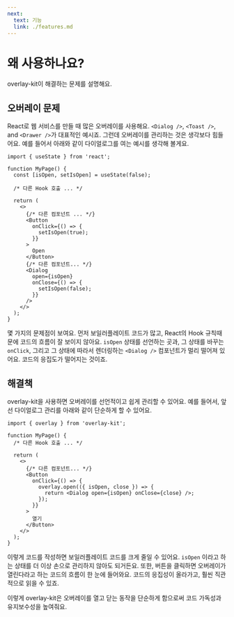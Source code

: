 ```yaml
---
next:
  text: 기능
  link: ./features.md
---
```


# 왜 사용하나요?

overlay-kit이 해결하는 문제를 설명해요.

## 오버레이 문제

React로 웹 서비스를 만들 때 많은 오버레이를 사용해요. `<Dialog />`, `<Toast />`, and `<Drawer />`가 대표적인 예시죠. 그런데 오버레이를 관리하는 것은 생각보다 힘들어요.
예를 들어서 아래와 같이 다이얼로그를 여는 예시를 생각해 볼게요.

```tsx
import { useState } from 'react';

function MyPage() {
  const [isOpen, setIsOpen] = useState(false);

  /* 다른 Hook 호출 ... */

  return (
    <>
      {/* 다른 컴포넌트 ... */}
      <Button
        onClick={() => {
          setIsOpen(true);
        }}
      >
        Open
      </Button>
      {/* 다른 컴포넌트... */}
      <Dialog
        open={isOpen}
        onClose={() => {
          setIsOpen(false);
        }}
      />
    </>
  );
}
```

몇 가지의 문제점이 보여요. 먼저 보일러플레이트 코드가 많고, React의 Hook 규칙때문에 코드의 흐름이 잘 보이지 않아요.
`isOpen` 상태를 선언하는 곳과, 그 상태를 바꾸는 `onClick`, 그리고 그 상태에 따라서 렌더링하는 `<Dialog />` 컴포넌트가 멀리 떨어져 있어요.
코드의 응집도가 떨어지는 것이죠.

## 해결책

overlay-kit을 사용하면 오버레이를 선언적이고 쉽게 관리할 수 있어요. 예를 들어서, 앞선 다이얼로그 관리를 아래와 같이 단순하게 할 수 있어요.

```tsx
import { overlay } from 'overlay-kit';

function MyPage() {
  /* 다른 Hook 호출 ... */

  return (
    <>
      {/* 다른 컴포넌트... */}
      <Button
        onClick={() => {
          overlay.open(({ isOpen, close }) => {
            return <Dialog open={isOpen} onClose={close} />;
          });
        }}
      >
        열기
      </Button>
    </>
  );
}
```

이렇게 코드를 작성하면 보일러플레이트 코드를 크게 줄일 수 있어요. `isOpen` 이라고 하는 상태를 더 이상 손으로 관리하지 않아도 되거든요.
또한, 버튼을 클릭하면 오버레이가 열린다라고 하는 코드의 흐름이 한 눈에 들어와요. 코드의 응집성이 올라가고, 훨씬 직관적으로 읽을 수 있죠.

이렇게 overlay-kit은 오버레이를 열고 닫는 동작을 단순하게 함으로써 코드 가독성과 유지보수성을 높여줘요.
